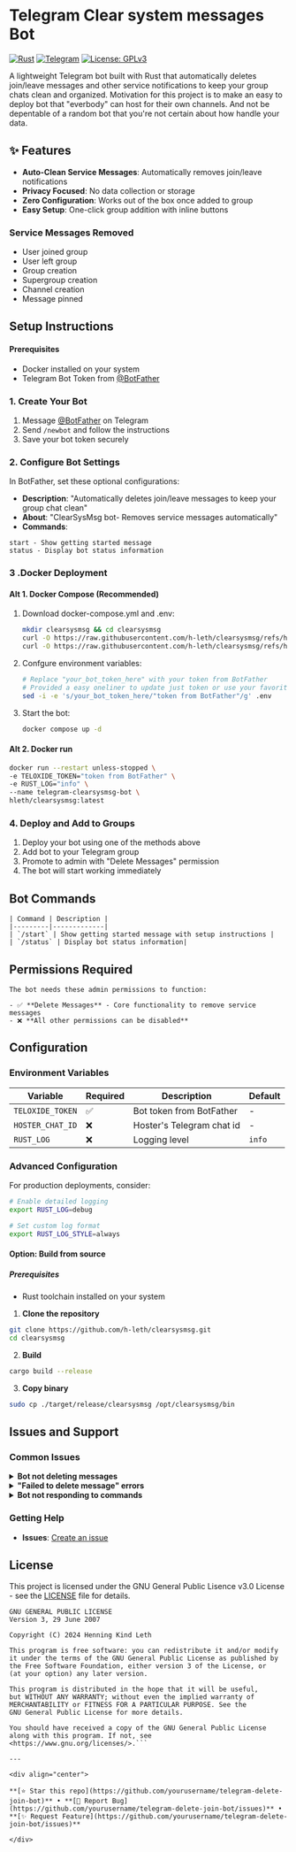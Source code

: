 # Telegram Clear system messages Bot

[![Rust](https://img.shields.io/badge/rust-%23000000.svg?style=for-the-badge&logo=rust&logoColor=white)](https://www.rust-lang.org/)
[![Telegram](https://img.shields.io/badge/Telegram-2CA5E0?style=for-the-badge&logo=telegram&logoColor=white)](https://telegram.org/)
[![License: GPLv3](https://img.shields.io/badge/license-%20%20GNU%20GPLv3%20-yellow?style=plastic)](https://opensource.org/license/gpl-3-0)

A lightweight Telegram bot built with Rust that automatically deletes join/leave messages and other service notifications to keep your group chats clean and organized.
Motivation for this project is to make an easy to deploy bot that "everbody" can host for their own channels. And not be depentable of a random bot that you're not certain about how handle your data.

## ✨ Features

-  **Auto-Clean Service Messages**: Automatically removes join/leave notifications
-  **Privacy Focused**: No data collection or storage
-  **Zero Configuration**: Works out of the box once added to group
-  **Easy Setup**: One-click group addition with inline buttons

### Service Messages Removed

-  User joined group
-  User left group
-  Group creation
-  Supergroup creation
-  Channel creation
-  Message pinned

## Setup Instructions

#### Prerequisites

- Docker installed on your system
- Telegram Bot Token from [@BotFather](https://t.me/BotFather)

### 1. Create Your Bot

1. Message [@BotFather](https://t.me/BotFather) on Telegram
2. Send `/newbot` and follow the instructions
3. Save your bot token securely

### 2. Configure Bot Settings

In BotFather, set these optional configurations:
- **Description**: "Automatically deletes join/leave messages to keep your group chat clean"
- **About**: "ClearSysMsg bot- Removes service messages automatically"
- **Commands**: 
```
start - Show getting started message
status - Display bot status information  
```

### 3 .Docker Deployment

#### Alt 1. Docker Compose (Recommended)

1. Download docker-compose.yml and .env:
    ```bash
    mkdir clearsysmsg && cd clearsysmsg
    curl -O https://raw.githubusercontent.com/h-leth/clearsysmsg/refs/heads/master/docker-compose.yaml
    curl -O https://raw.githubusercontent.com/h-leth/clearsysmsg/refs/heads/master/.env
    ```

2. Confgure environment variables:
    ```bash
    # Replace "your_bot_token_here" with your token from BotFather 
    # Provided a easy oneliner to update just token or use your favorite text editor if you rather perfer
    sed -i -e 's/your_bot_token_here/"token from BotFather"/g' .env
    ```

3. Start the bot:
    ```bash
    docker compose up -d
    ```
#### Alt 2. Docker run
```bash 
docker run --restart unless-stopped \
-e TELOXIDE_TOKEN="token from BotFather" \
-e RUST_LOG="info" \
--name telegram-clearsysmsg-bot \
hleth/clearsysmsg:latest
```

### 4. Deploy and Add to Groups

1. Deploy your bot using one of the methods above
2. Add bot to your Telegram group
3. Promote to admin with "Delete Messages" permission
4. The bot will start working immediately

## Bot Commands

    | Command | Description |
    |---------|-------------|
    | `/start` | Show getting started message with setup instructions |
    | `/status` | Display bot status information|

## Permissions Required

    The bot needs these admin permissions to function:

    - ✅ **Delete Messages** - Core functionality to remove service messages
    - ❌ **All other permissions can be disabled**

## Configuration

### Environment Variables

| Variable | Required | Description | Default |
|----------|----------|-------------|---------|
| `TELOXIDE_TOKEN` | ✅ | Bot token from BotFather | - |
| `HOSTER_CHAT_ID` | ❌ | Hoster's Telegram chat id | - |
| `RUST_LOG` | ❌ | Logging level | `info` |

### Advanced Configuration

For production deployments, consider:

```bash
# Enable detailed logging
export RUST_LOG=debug

# Set custom log format
export RUST_LOG_STYLE=always
```

#### Option: Build from source

##### Prerequisites
- Rust toolchain installed on your system

1. **Clone the repository**
```bash
git clone https://github.com/h-leth/clearsysmsg.git
cd clearsysmsg
```

2. **Build**
```bash
cargo build --release
```

3. **Copy binary**
```bash
sudo cp ./target/release/clearsysmsg /opt/clearsysmsg/bin
```

## Issues and Support

### Common Issues

<details>
<summary><strong>Bot not deleting messages</strong></summary>

**Cause**: Missing admin permissions

**Solution**:
1. Check bot is admin in group
2. Verify "Delete Messages" permission is enabled
3. Ensure bot was added after group creation
</details>

<details>
<summary><strong>"Failed to delete message" errors</strong></summary>

**Cause**: Permission issues or message too old

**Solution**:
1. Bot must be admin when service message is sent
2. Telegram has time limits on message deletion
3. Check bot token is valid and not revoked
</details>

<details>
<summary><strong>Bot not responding to commands</strong></summary>

**Cause**: Bot not running or token issues

**Solution**:
1. Verify bot process is running: `docker container ps`
2. Check logs for errors: `docker logs telegram-clearsysmsg-bot`
3. Validate bot token with BotFather

</details>

### Getting Help

- **Issues**: [Create an issue](https://github.com/h-leth/clearsysmsg/issues)

## License

This project is licensed under the GNU General Public Lisence v3.0 License - see the [LICENSE](LICENSE) file for details.

```
GNU GENERAL PUBLIC LICENSE
Version 3, 29 June 2007

Copyright (C) 2024 Henning Kind Leth

This program is free software: you can redistribute it and/or modify
it under the terms of the GNU General Public License as published by
the Free Software Foundation, either version 3 of the License, or
(at your option) any later version.

This program is distributed in the hope that it will be useful,
but WITHOUT ANY WARRANTY; without even the implied warranty of
MERCHANTABILITY or FITNESS FOR A PARTICULAR PURPOSE. See the
GNU General Public License for more details.

You should have received a copy of the GNU General Public License
along with this program. If not, see <https://www.gnu.org/licenses/>.```

---

<div align="center">

**[⭐ Star this repo](https://github.com/yourusername/telegram-delete-join-bot)** • **[🐛 Report Bug](https://github.com/yourusername/telegram-delete-join-bot/issues)** • **[✨ Request Feature](https://github.com/yourusername/telegram-delete-join-bot/issues)**

</div>
